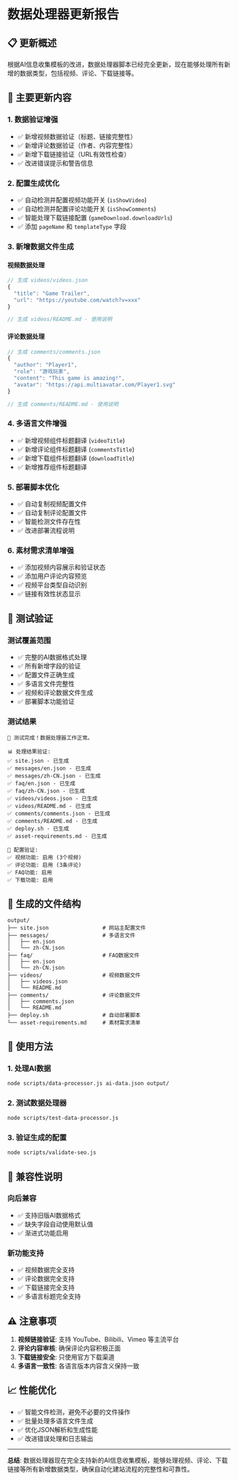 # 数据处理器更新报告

## 📋 更新概述

根据AI信息收集模板的改进，数据处理器脚本已经完全更新，现在能够处理所有新增的数据类型，包括视频、评论、下载链接等。

## 🔧 主要更新内容

### 1. **数据验证增强**
- ✅ 新增视频数据验证（标题、链接完整性）
- ✅ 新增评论数据验证（作者、内容完整性）
- ✅ 新增下载链接验证（URL有效性检查）
- ✅ 改进错误提示和警告信息

### 2. **配置生成优化**
- ✅ 自动检测并配置视频功能开关 (`isShowVideo`)
- ✅ 自动检测并配置评论功能开关 (`isShowComments`)
- ✅ 智能处理下载链接配置 (`gameDownload.downloadUrls`)
- ✅ 添加 `pageName` 和 `templateType` 字段

### 3. **新增数据文件生成**

#### 视频数据处理
```javascript
// 生成 videos/videos.json
{
  "title": "Game Trailer",
  "url": "https://youtube.com/watch?v=xxx"
}

// 生成 videos/README.md - 使用说明
```

#### 评论数据处理
```javascript
// 生成 comments/comments.json
{
  "author": "Player1",
  "role": "游戏玩家",
  "content": "This game is amazing!",
  "avatar": "https://api.multiavatar.com/Player1.svg"
}

// 生成 comments/README.md - 使用说明
```

### 4. **多语言文件增强**
- ✅ 新增视频组件标题翻译 (`videoTitle`)
- ✅ 新增评论组件标题翻译 (`commentsTitle`)
- ✅ 新增下载组件标题翻译 (`downloadTitle`)
- ✅ 新增推荐组件标题翻译

### 5. **部署脚本优化**
- ✅ 自动复制视频配置文件
- ✅ 自动复制评论配置文件
- ✅ 智能检测文件存在性
- ✅ 改进部署流程说明

### 6. **素材需求清单增强**
- ✅ 添加视频内容展示和验证状态
- ✅ 添加用户评论内容预览
- ✅ 视频平台类型自动识别
- ✅ 链接有效性状态显示

## 🧪 测试验证

### 测试覆盖范围
- ✅ 完整的AI数据格式处理
- ✅ 所有新增字段的验证
- ✅ 配置文件正确生成
- ✅ 多语言文件完整性
- ✅ 视频和评论数据文件生成
- ✅ 部署脚本功能验证

### 测试结果
```
🎉 测试完成！数据处理器工作正常。

📊 处理结果验证:
✅ site.json - 已生成
✅ messages/en.json - 已生成
✅ messages/zh-CN.json - 已生成
✅ faq/en.json - 已生成
✅ faq/zh-CN.json - 已生成
✅ videos/videos.json - 已生成
✅ videos/README.md - 已生成
✅ comments/comments.json - 已生成
✅ comments/README.md - 已生成
✅ deploy.sh - 已生成
✅ asset-requirements.md - 已生成

🔧 配置验证:
✅ 视频功能: 启用 (3个视频)
✅ 评论功能: 启用 (3条评论)
✅ FAQ功能: 启用
✅ 下载功能: 启用
```

## 📁 生成的文件结构

```
output/
├── site.json                 # 网站主配置文件
├── messages/                 # 多语言文件
│   ├── en.json
│   └── zh-CN.json
├── faq/                      # FAQ数据文件
│   ├── en.json
│   └── zh-CN.json
├── videos/                   # 视频数据文件
│   ├── videos.json
│   └── README.md
├── comments/                 # 评论数据文件
│   ├── comments.json
│   └── README.md
├── deploy.sh                 # 自动部署脚本
└── asset-requirements.md     # 素材需求清单
```

## 🚀 使用方法

### 1. 处理AI数据
```bash
node scripts/data-processor.js ai-data.json output/
```

### 2. 测试数据处理器
```bash
node scripts/test-data-processor.js
```

### 3. 验证生成的配置
```bash
node scripts/validate-seo.js
```

## 🔄 兼容性说明

### 向后兼容
- ✅ 支持旧版AI数据格式
- ✅ 缺失字段自动使用默认值
- ✅ 渐进式功能启用

### 新功能支持
- ✅ 视频数据完全支持
- ✅ 评论数据完全支持
- ✅ 下载链接完全支持
- ✅ 多语言标题完全支持

## ⚠️ 注意事项

1. **视频链接验证**: 支持 YouTube、Bilibili、Vimeo 等主流平台
2. **评论内容审核**: 确保评论内容积极正面
3. **下载链接安全**: 只使用官方下载渠道
4. **多语言一致性**: 各语言版本内容含义保持一致

## 📈 性能优化

- ✅ 智能文件检测，避免不必要的文件操作
- ✅ 批量处理多语言文件生成
- ✅ 优化JSON解析和生成性能
- ✅ 改进错误处理和日志输出

---

**总结**: 数据处理器现在完全支持新的AI信息收集模板，能够处理视频、评论、下载链接等所有新增数据类型，确保自动化建站流程的完整性和可靠性。
